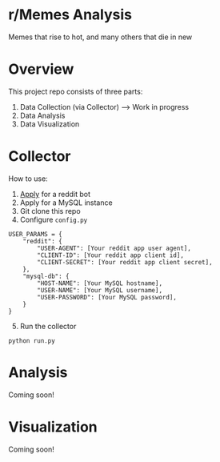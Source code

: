 # r/Memes Analysis
Memes that rise to hot, and many others that die in new

# Overview
This project repo consists of three parts:
1. Data Collection (via Collector)  --> Work in progress
2. Data Analysis
3. Data Visualization

# Collector
How to use:
1. <a href = "https://www.reddit.com/prefs/apps">Apply</a> for a reddit bot
2. Apply for a MySQL instance
3. Git clone this repo
4. Configure ```config.py```
```
USER_PARAMS = {
    "reddit": {
        "USER-AGENT": [Your reddit app user agent],
        "CLIENT-ID": [Your reddit app client id],
        "CLIENT-SECRET": [Your reddit app client secret],
    },
    "mysql-db": {
        "HOST-NAME": [Your MySQL hostname],
        "USER-NAME": [Your MySQL username],
        "USER-PASSWORD": [Your MySQL password],
    }
}
```
5. Run the collector
```
python run.py
```

# Analysis
Coming soon!

# Visualization
Coming soon!
